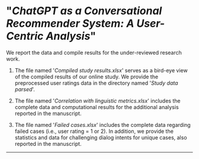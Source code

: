 # "_ChatGPT as a Conversational Recommender System: A User-Centric Analysis_"

We report the data and compile results for the under-reviewed research work. 

1. The file named '_Compiled study results.xlsx_' serves as a bird-eye view of the compiled results of our online study. We provide the preprocessed user ratings data in the directory named '_Study data parsed_'.   

2. The file named '_Correlation with linguistic metrics.xlsx_' includes the complete data and computational results for the additional analysis reported in the manuscript.

3. The file named '_Failed cases.xlsx_' includes the complete data regarding failed cases (i.e., user rating = 1 or 2). In addition, we provide the statistics and data for challenging dialog intents for unique cases, also reported in the manuscript.


-----------------------------------------
